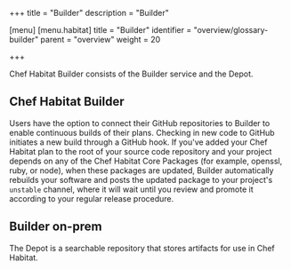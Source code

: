+++
title = "Builder"
description = "Builder"

[menu]
  [menu.habitat]
    title = "Builder"
    identifier = "overview/glossary-builder"
    parent = "overview"
    weight = 20

+++

Chef Habitat Builder consists of the Builder service and the Depot.

## Chef Habitat Builder

Users have the option to connect their GitHub repositories to Builder to enable continuous builds of their plans. Checking in new code to GitHub initiates a new build through a GitHub hook. If you've added your Chef Habitat plan to the root of your source code repository and your project depends on any of the Chef Habitat Core Packages (for example, openssl, ruby, or node), when these packages are updated, Builder automatically rebuilds your software and posts the updated package to your project's `unstable` channel, where it will wait until you review and promote it according to your regular release procedure.

## Builder on-prem

The Depot is a searchable repository that stores artifacts for use in Chef Habitat.


